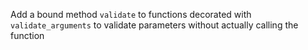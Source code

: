 Add a bound method `validate` to functions decorated with `validate_arguments`
to validate parameters without actually calling the function